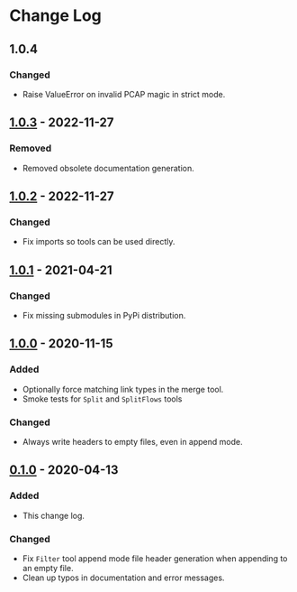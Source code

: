 # Change Log

## 1.0.4
### Changed
- Raise ValueError on invalid PCAP magic in strict mode.

## [1.0.3] - 2022-11-27
### Removed
- Removed obsolete documentation generation.

## [1.0.2] - 2022-11-27
### Changed
- Fix imports so tools can be used directly.

## [1.0.1] - 2021-04-21
### Changed
- Fix missing submodules in PyPi distribution.

## [1.0.0] - 2020-11-15
### Added
- Optionally force matching link types in the merge tool.
- Smoke tests for `Split` and `SplitFlows` tools
### Changed
- Always write headers to empty files, even in append mode.

## [0.1.0] - 2020-04-13
### Added
- This change log.
### Changed
- Fix `Filter` tool append mode file header generation when appending to an empty file.
- Clean up typos in documentation and error messages.

[1.0.3]: https://github.com/AgalmicVentures/HumanTime/compare/1.0.2...1.0.3
[1.0.2]: https://github.com/AgalmicVentures/HumanTime/compare/1.0.1...1.0.2
[1.0.1]: https://github.com/AgalmicVentures/HumanTime/compare/1.0.0...1.0.1
[1.0.0]: https://github.com/AgalmicVentures/HumanTime/compare/0.1.0...1.0.0
[0.1.0]: https://github.com/AgalmicVentures/HumanTime/compare/0.0.1...0.1.0
[0.0.1]: https://github.com/AgalmicVentures/HumanTime/releases/tag/0.0.1
